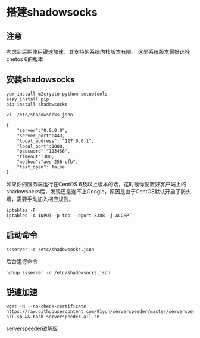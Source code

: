 # 搭建shadowsocks

## 注意

考虑到后期使用锐速加速，其支持的系统内核版本有限。
这里系统版本最好选择cnetos 6的版本

## 安装shadowsocks

```
yum install m2crypto python-setuptools
easy_install pip
pip install shadowsocks
```

```
vi  /etc/shadowsocks.json
```


```
{
    "server":"0.0.0.0",
    "server_port":443,
    "local_address": "127.0.0.1",
    "local_port":1080,
    "password":"123456",
    "timeout":300,
    "method":"aes-256-cfb",
    "fast_open": false
}
```

如果你的服务端运行在CentOS 6及以上版本的话，这时候你配置好客户端上的shadowsocks后，发现还是连不上Google，原因是由于CentOS默认开启了防火墙，需要手动加入相应规则。

```
iptables -F
iptables -A INPUT -p tcp --dport 8388 -j ACCEPT
```

## 启动命令


```
ssserver -c /etc/shadowsocks.json
```

后台运行命令

```
nohup ssserver -c /etc/shadowsocks.json
```

## 锐速加速


```
wget -N --no-check-certificate https://raw.githubusercontent.com/91yun/serverspeeder/master/serverspeeder-all.sh && bash serverspeeder-all.sh
```

[serverspeeder破解版](https://github.com/91yun/serverspeeder)

